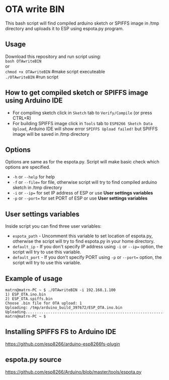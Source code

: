 OTA write BIN
==========

This bash script will find compiled arduino sketch or SPIFFS image in /tmp directory and uploads it to ESP using espota.py program.

## Usage

Download this repository and run script using:   
`bash OTAwriteBIN`   
or   
`chmod +x OTAwriteBIN`   #make script executeable   
`./OTAwriteBIN`   #run script   

## How to get compiled sketch or SPIFFS image using Arduino IDE

 * For compiling sketch click in `Sketch` tab to `Verify/Compile` (or press CTRL+R)
 * For building SPIFFS image click in `Tools` tab to `ESP8266 Sketch Data Upload`, Arduino IDE will show error `SPIFFS Upload failed!` but SPIFFS image will be saved in /tmp directory

## Options

Options are same as for the espota.py. Script will make basic check which options are specified.   
 * `-h` or `--help` for help
 * `-f` or `--file=` for file, otherwise script will try to find compiled arduino sketch in /tmp directory
 * `-i` or `--ip=` for set IP address of ESP or use **User settings variables**
 * `-p` or `--port=` for set PORT of ESP or use **User settings variables**

## User settings variables

Inside script you can find three user variables:   
 * `espota_path` - Uncomment this variable to set location of espota.py, otherwise the script will try to find espota.py in your home directory.
 * `default_ip` - If you don't specify IP address using `-i` or `--ip=` option, the script will try to use this variable.
 * `default_port` - If you don't specify PORT using `-p` or `--port=` option, the script will try to use this variable.

## Example of usage

```
matrn@matrn-PC ~ $ ./OTAwriteBIN -i 192.168.1.100   
1) ESP_OTA.ino.bin   
2) ESP_OTA.spiffs.bin
Choose .bin file for OTA upload: 1   
Uploading: /tmp/arduino_build_397672/ESP_OTA.ino.bin   
Uploading..........................................................................................................................................................................   
matrn@matrn-PC ~ $
```  

## Installing SPIFFS FS to Arduino IDE

<a href="https://github.com/esp8266/arduino-esp8266fs-plugin">https://github.com/esp8266/arduino-esp8266fs-plugin</a>

## espota.py source

<a href="https://github.com/esp8266/Arduino/blob/master/tools/espota.py">https://github.com/esp8266/Arduino/blob/master/tools/espota.py</a>